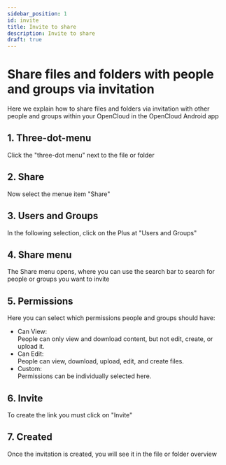 ```yaml
---
sidebar_position: 1
id: invite
title: Invite to share
description: Invite to share
draft: true
---
```


# Share files and folders with people and groups via invitation

Here we explain how to share files and folders via invitation with other people and groups within your OpenCloud in the OpenCloud Android app

## 1. Three-dot-menu

Click the "three-dot menu" next to the file or folder

<!-- <img src={require("../img/shares/invite/three-dot-menue.png").default} alt="Three-dot menue" height="400"/> -->

## 2. Share

Now select the menue item "Share"

<!-- <img src={require("../img/shares/invite/sharing-button.png").default} alt="Shareing-Button" height="400"/> -->

## 3. Users and Groups

In the following selection, click on the Plus at "Users and Groups"

<!-- <img src={require("../img/shares/invite/invite-option.png").default} alt="Share with" height="400"/> -->

## 4. Share menu

The Share menu opens, where you can use the search bar to search for people or groups you want to invite

<!-- <img src={require("../img/shares/invite/invite-menue.png").default} alt="Share with menue" height="400"/>
<img src={require("../img/shares/invite/searchbar.png").default} alt="Search bar" height="400"/>
<img src={require("../img/shares/invite/choose-invites.png").default} alt="Selection of people and/or groups" height="400"/> -->

## 5. Permissions

Here you can select which permissions people and groups should have:

<!-- <img src={require("../img/shares/invite/permissions.png").default} alt="Permissions" height="400"/> -->

- Can View:  
  People can only view and download content, but not edit, create, or upload it.
- Can Edit:  
  People can view, download, upload, edit, and create files.
- Custom:  
  Permissions can be individually selected here.

## 6. Invite

To create the link you must click on "Invite"

<!-- <img src={require("../img/shares/invite/invite-button.png").default} alt="Invite" height="400"/> -->

## 7. Created

Once the invitation is created, you will see it in the file or folder overview

<!-- <img src={require("../img/shares/invite/shared-with.png").default} alt="Shared with" height="400"/> -->
